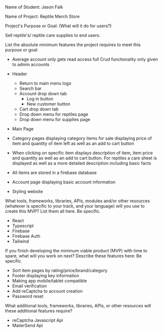 Name of Student: Jason Falk

Name of Project: Reptile Merch Store

Project's Purpose or Goal: (What will it do for users?)

Sell reptile's/ reptile care supplies to end users.

List the absolute minimum features the project requires to meet this purpose or goal:

* Average account only gets read access full Crud functionality only given to admin accounts

* Header
  * Return to main menu logo
  * Search bar
  * Account drop down tab
    * Log in button
    * New customer button
  * Cart drop down tab
  * Drop down menu for reptiles page
  * Drop down menu for supplies page

* Main Page

* Category pages displaying category items for sale displaying price of item and quantity of item left as well as an add to cart button
* When clicking on specific item displays description of item, item price and quantity as well as an add to cart button. For reptiles a care sheet is displayed as well as a more detailed description including basic facts 
* All items are stored in a firebase database

* Account page displaying basic account information

* Styling website

What tools, frameworks, libraries, APIs, modules and/or other resources (whatever is specific to your track, and your language) will you use to create this MVP? List them all here. Be specific.

* React
* Typescript
* Firebase
* Firebase Auth
* Tailwind

If you finish developing the minimum viable product (MVP) with time to spare, what will you work on next? Describe these features here: Be specific.

* Sort item pages by rating/price/brand/category
* Footer displaying key information
* Making app mobile/tablet compatible
* Email verification
* Add reCaptcha to account creation
* Password reset

What additional tools, frameworks, libraries, APIs, or other resources will these additional features require?

* reCaptcha Javascript Api
* MailerSend Api